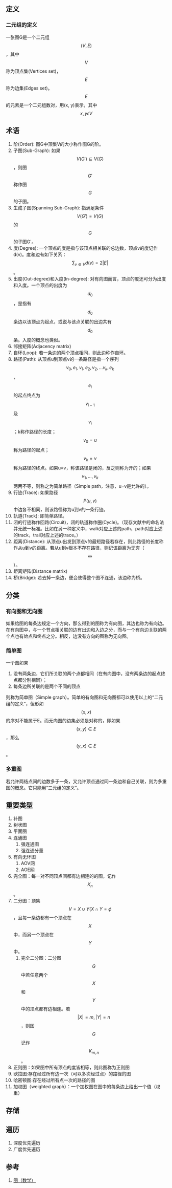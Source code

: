 ## 定义

### 二元组的定义

一张图G是一个二元组$$(V, E)$$，其中$$V$$称为顶点集(Vertices set)，$$E$$称为边集(Edges set)。$$E$$的元素是一个二元组数对，用(x, y)表示，其中$$x, y \epsilon V$$

## 术语

1. 阶(Order): 图G中顶集V的大小称作图G的阶。
2. 子图(Sub-Graph): 如果$$V(G') \subseteq V(G)$$，则图$$G'$$称作图$$G$$的子图。
3. 生成子图(Spanning Sub-Graph): 指满足条件$$V(G')=V(G)$$的$$G$$的子图G'。
4. 度(Degree): 一个顶点的度是指与该顶点相关联的总边数，顶点v的度记作d(v)。度和边有如下关系：$$\sum_{v\in V}d(v)=2\left|E\right|$$。
5. 出度(Out-degree)和入度(In-degree): 对有向图而言，顶点的度还可分为出度和入度。一个顶点的出度为$$d_0$$，是指有$$d_0$$条边以该顶点为起点，或说与该点关联的出边共有$$d_0$$条。入度的概念也类似。
6. 邻接矩阵(Adjacency matrix)
7. 自环(Loop): 若一条边的两个顶点相同，则此边称作自环。
8. 路径(Path): 从顶点u到顶点v的一条路径是指一个序列$$v_0,e_1,v_1,e_2,v_2,...v_k,e_k$$，$$e_i$$的起点终点为$$v_{i-1}$$及$$v_i$$；k称作路径的长度；$$v_0=u$$称为路径的起点；$$v_k=v$$称为路径的终点。如果u=v，称该路径是闭的，反之则称为开的；如果$$v_1,...,v_k$$两两不等，则称之为简单路径（Simple path，注意，u=v是允许的）。
9. 行迹(Trace): 如果路径$$P(u,v)$$中边各不相同，则该路径称为u到v的一条行迹。
10. 轨道(Track): 即简单路径。
11. 闭的行迹称作回路(Circuit)，闭的轨道称作圈(Cycle)。（现存文献中的命名法并无统一标准。比如在另一种定义中，walk对应上述的path，path对应上述的track，trail对应上述的trace。）
12. 距离(Distance): 从顶点u出发到顶点v的最短路径若存在，则此路径的长度称作从u到v的距离。若从u到v根本不存在路径，则记该距离为无穷（$$\infty$$）。
13. 距离矩阵(Distance matrix)
14. 桥(Bridge): 若去掉一条边，便会使得整个图不连通，该边称为桥。

## 分类

### 有向图和无向图

如果给图的每条边规定一个方向，那么得到的图称为有向图，其边也称为有向边。在有向图中，与一个节点相关联的边有出边和入边之分，而与一个有向边关联的两个点也有始点和终点之分。相反，边没有方向的图称为无向图。

### 简单图

一个图如果

1. 没有两条边，它们所关联的两个点都相同（在有向图中，没有两条边的起点终点都分别相同）；
2. 每条边所关联的是两个不同的顶点

则称为简单图（Simple graph）。简单的有向图和无向图都可以使用以上的“二元组的定义”，但形如$$(x,x)$$的序对不能属于E。而无向图的边集必须是对称的，即如果$$(x,y)\in E$$，那么$$(y,x)\in E$$。

### 多重图

若允许两结点间的边数多于一条，又允许顶点通过同一条边和自己关联，则为多重图的概念。它只能用“三元组的定义”。

## 重要类型

1. 补图
2. 树状图
3. 平面图
4. 连通图
    1. 强连通图
    2. 强连通分量
5. 有向无环图
    1. AOV网
    2. AOE网
6. 完全图：每一对不同顶点间都有边相连的的图，记作$$K_n$$。
7. 二分图：顶集$$V=X\cup Y(X\cap Y=\phi$$，且每一条边都有一个顶点在$$X$$中，而另一个顶点在$$Y$$中。
    1. 完全二分图：二分图$$G$$中若任意两个$$X$$和$$Y$$中的顶点都有边相连。若$$\left|X\right|=m,\left|Y\right|=n$$，则图$$G$$记作$$K_{m,n}$$。
8. 正则图：如果图中所有顶点的度皆相等，则此图称为正则图
9. 欧拉图:存在经过所有边一次（可以多次经过点）的路径的图
10. 哈密顿图:存在经过所有点一次的路径的图
11. 加权图（weighted graph）：一个加权图在图中的每条边上给出一个值（权重）

## 存储

## 遍历

1. 深度优先遍历
2. 广度优先遍历



## 参考

1. [图（数学）](https://zh.wikipedia.org/wiki/%E5%9B%BE_%28%E6%95%B0%E5%AD%A6%29)